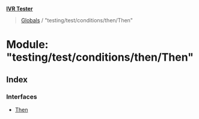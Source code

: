 **[IVR Tester](../README.md)**

> [Globals](../README.md) / "testing/test/conditions/then/Then"

# Module: "testing/test/conditions/then/Then"

## Index

### Interfaces

* [Then](../interfaces/_testing_test_conditions_then_then_.then.md)
